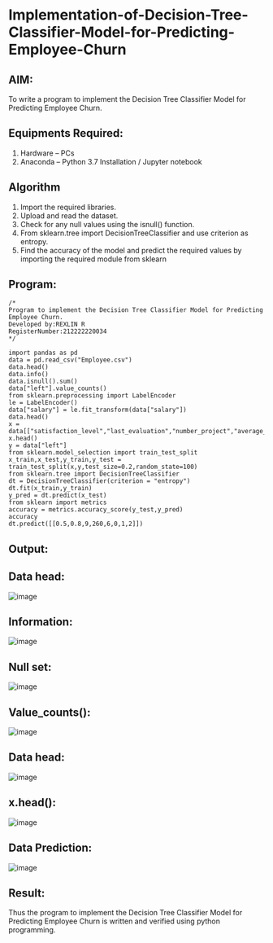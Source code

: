 # Implementation-of-Decision-Tree-Classifier-Model-for-Predicting-Employee-Churn

## AIM:
To write a program to implement the Decision Tree Classifier Model for Predicting Employee Churn.

## Equipments Required:
1. Hardware – PCs
2. Anaconda – Python 3.7 Installation / Jupyter notebook

## Algorithm
1. Import the required libraries.
2. Upload and read the dataset.
3. Check for any null values using the isnull() function.
4. From sklearn.tree import DecisionTreeClassifier and use criterion as entropy.
5. Find the accuracy of the model and predict the required values by importing the required module from sklearn

## Program:
```
/*
Program to implement the Decision Tree Classifier Model for Predicting Employee Churn.
Developed by:REXLIN R 
RegisterNumber:212222220034
*/
```
```
import pandas as pd
data = pd.read_csv("Employee.csv")
data.head()
data.info()
data.isnull().sum()
data["left"].value_counts()
from sklearn.preprocessing import LabelEncoder
le = LabelEncoder()
data["salary"] = le.fit_transform(data["salary"])
data.head()
x = data[["satisfaction_level","last_evaluation","number_project","average_montly_hours","time_spend_company","Work_accident","promotion_last_5years","salary"]]
x.head()
y = data["left"]
from sklearn.model_selection import train_test_split
x_train,x_test,y_train,y_test = train_test_split(x,y,test_size=0.2,random_state=100)
from sklearn.tree import DecisionTreeClassifier
dt = DecisionTreeClassifier(criterion = "entropy")
dt.fit(x_train,y_train)
y_pred = dt.predict(x_test)
from sklearn import metrics
accuracy = metrics.accuracy_score(y_test,y_pred)
accuracy
dt.predict([[0.5,0.8,9,260,6,0,1,2]])
```

## Output:
## Data head:
![image](https://github.com/rexlinrajan2004/Implementation-of-Decision-Tree-Classifier-Model-for-Predicting-Employee-Churn/assets/119406566/a75903c7-f185-42e2-853a-276435f4e6f3)

## Information:
![image](https://github.com/rexlinrajan2004/Implementation-of-Decision-Tree-Classifier-Model-for-Predicting-Employee-Churn/assets/119406566/74603144-2086-4add-8001-5f0db6c08a4b)

## Null set:
![image](https://github.com/rexlinrajan2004/Implementation-of-Decision-Tree-Classifier-Model-for-Predicting-Employee-Churn/assets/119406566/7b35f090-016e-4aa8-9ab2-d4a1b477f420)

## Value_counts():
![image](https://github.com/rexlinrajan2004/Implementation-of-Decision-Tree-Classifier-Model-for-Predicting-Employee-Churn/assets/119406566/f94ef29d-fdee-4b48-a40d-4e17e51cdf2e)

## Data head:
![image](https://github.com/rexlinrajan2004/Implementation-of-Decision-Tree-Classifier-Model-for-Predicting-Employee-Churn/assets/119406566/56767095-20e1-4b9f-b44a-6885b53a7d33)
## x.head():
![image](https://github.com/rexlinrajan2004/Implementation-of-Decision-Tree-Classifier-Model-for-Predicting-Employee-Churn/assets/119406566/bcdeb18e-03be-4f84-82a8-91cb909e29dc)
## Data Prediction:
![image](https://github.com/rexlinrajan2004/Implementation-of-Decision-Tree-Classifier-Model-for-Predicting-Employee-Churn/assets/119406566/f6950012-686f-4982-9b56-b66bbf238449)

## Result:
Thus the program to implement the  Decision Tree Classifier Model for Predicting Employee Churn is written and verified using python programming.
